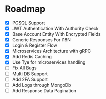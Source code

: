 # Roadmap
- [x] PGSQL Support
- [x] JWT Authentication With Authority Check
- [x] Base Account Entity With Encrypted Fields
- [x] Generic Responses For I18N
- [x] Login & Register Flow 
- [x] Microservices Architecture with gRPC
- [x] Add Redis Caching
- [x] Use Tye for microservices handling
- [ ] Fix All Bugs
- [ ] Multi DB Support
- [ ] Add 2FA Support
- [ ] Add Logs through MongoDb
- [ ] Add Response Data Pagination
